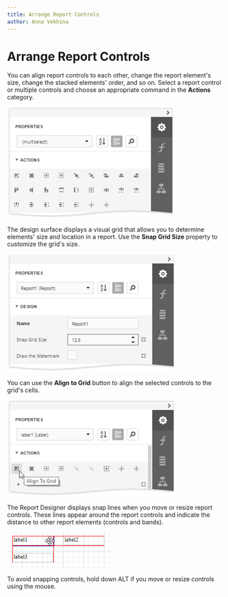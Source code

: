 ```yaml
---
title: Arrange Report Controls
author: Anna Vekhina
---
```

# Arrange Report Controls

You can align report controls to each other, change the report element's size, change the stacked elements' order, and so on. Select a report control or multiple controls and choose an appropriate command in the **Actions** category.

![](../../../../images/eurd-web-layout-buttons.png)


The design surface displays a visual grid that allows you to determine elements' size and location in a report. Use the **Snap Grid Size** property to customize the grid's size.

![](../../../../images/eurd-web-snap-grid-size.png)
										
You can use the **Align to Grid** button to align the selected controls to the grid's cells.

![](../../../../images/eurd-web-align-to-grid.png)
		
The Report Designer displays snap lines when you move or resize report controls. These lines appear around the report controls and indicate the distance to other report elements (controls and bands).

![](../../../../images/eurd-web-snap-lines.png)
				
To avoid snapping controls, hold down ALT if you move or resize controls using the mouse.
		
